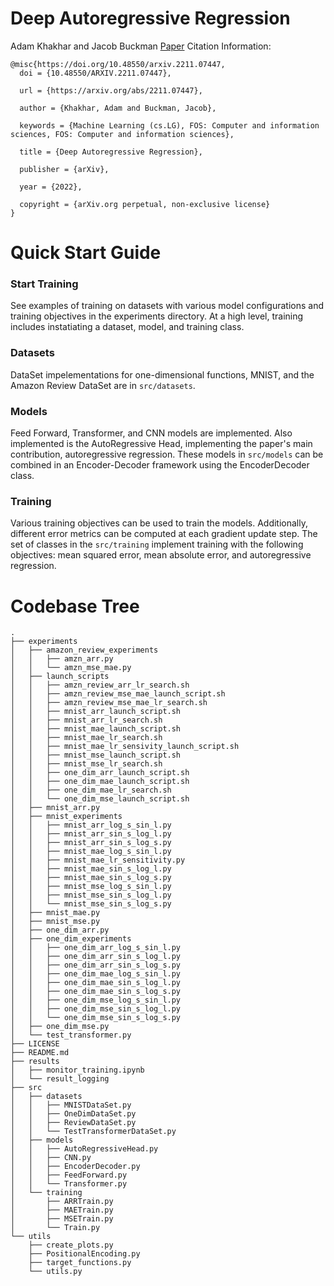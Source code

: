 # Deep Autoregressive Regression
Adam Khakhar and Jacob Buckman
[Paper](https://arxiv.org/abs/2211.07447)
Citation Information:
```
@misc{https://doi.org/10.48550/arxiv.2211.07447,
  doi = {10.48550/ARXIV.2211.07447},
  
  url = {https://arxiv.org/abs/2211.07447},
  
  author = {Khakhar, Adam and Buckman, Jacob},
  
  keywords = {Machine Learning (cs.LG), FOS: Computer and information sciences, FOS: Computer and information sciences},
  
  title = {Deep Autoregressive Regression},
  
  publisher = {arXiv},
  
  year = {2022},
  
  copyright = {arXiv.org perpetual, non-exclusive license}
}
```


# Quick Start Guide
### Start Training
See examples of training on datasets with various model configurations and training objectives in the experiments directory. At a high level, training includes instatiating a dataset, model, and training class.

### Datasets
DataSet impelementations for one-dimensional functions, MNIST, and the Amazon Review DataSet are in `src/datasets`.

### Models
Feed Forward, Transformer, and CNN models are implemented. Also implemented is the AutoRegressive Head, implementing the paper's main contribution, autoregressive regression. These models in `src/models` can be combined in an Encoder-Decoder framework using the EncoderDecoder class.

### Training
Various training objectives can be used to train the models. Additionally, different error metrics can be computed at each gradient update step. The set of classes in the `src/training` implement training with the following objectives: mean squared error, mean absolute error, and autoregressive regression.

# Codebase Tree
```
.
├── experiments
│   ├── amazon_review_experiments
│   │   ├── amzn_arr.py
│   │   └── amzn_mse_mae.py
│   ├── launch_scripts
│   │   ├── amzn_review_arr_lr_search.sh
│   │   ├── amzn_review_mse_mae_launch_script.sh
│   │   ├── amzn_review_mse_mae_lr_search.sh
│   │   ├── mnist_arr_launch_script.sh
│   │   ├── mnist_arr_lr_search.sh
│   │   ├── mnist_mae_launch_script.sh
│   │   ├── mnist_mae_lr_search.sh
│   │   ├── mnist_mae_lr_sensivity_launch_script.sh
│   │   ├── mnist_mse_launch_script.sh
│   │   ├── mnist_mse_lr_search.sh
│   │   ├── one_dim_arr_launch_script.sh
│   │   ├── one_dim_mae_launch_script.sh
│   │   ├── one_dim_mae_lr_search.sh
│   │   └── one_dim_mse_launch_script.sh
│   ├── mnist_arr.py
│   ├── mnist_experiments
│   │   ├── mnist_arr_log_s_sin_l.py
│   │   ├── mnist_arr_sin_s_log_l.py
│   │   ├── mnist_arr_sin_s_log_s.py
│   │   ├── mnist_mae_log_s_sin_l.py
│   │   ├── mnist_mae_lr_sensitivity.py
│   │   ├── mnist_mae_sin_s_log_l.py
│   │   ├── mnist_mae_sin_s_log_s.py
│   │   ├── mnist_mse_log_s_sin_l.py
│   │   ├── mnist_mse_sin_s_log_l.py
│   │   └── mnist_mse_sin_s_log_s.py
│   ├── mnist_mae.py
│   ├── mnist_mse.py
│   ├── one_dim_arr.py
│   ├── one_dim_experiments
│   │   ├── one_dim_arr_log_s_sin_l.py
│   │   ├── one_dim_arr_sin_s_log_l.py
│   │   ├── one_dim_arr_sin_s_log_s.py
│   │   ├── one_dim_mae_log_s_sin_l.py
│   │   ├── one_dim_mae_sin_s_log_l.py
│   │   ├── one_dim_mae_sin_s_log_s.py
│   │   ├── one_dim_mse_log_s_sin_l.py
│   │   ├── one_dim_mse_sin_s_log_l.py
│   │   └── one_dim_mse_sin_s_log_s.py
│   ├── one_dim_mse.py
│   └── test_transformer.py
├── LICENSE
├── README.md
├── results
│   ├── monitor_training.ipynb
│   └── result_logging
├── src
│   ├── datasets
│   │   ├── MNISTDataSet.py
│   │   ├── OneDimDataSet.py
│   │   ├── ReviewDataSet.py
│   │   └── TestTransformerDataSet.py
│   ├── models
│   │   ├── AutoRegressiveHead.py
│   │   ├── CNN.py
│   │   ├── EncoderDecoder.py
│   │   ├── FeedForward.py
│   │   └── Transformer.py
│   └── training
│       ├── ARRTrain.py
│       ├── MAETrain.py
│       ├── MSETrain.py
│       └── Train.py
└── utils
    ├── create_plots.py
    ├── PositionalEncoding.py
    ├── target_functions.py
    └── utils.py
```
